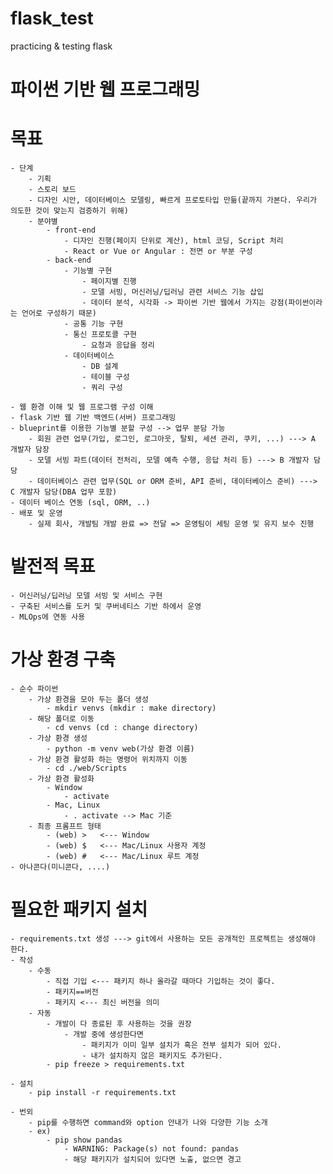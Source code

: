 # flask_test
practicing &amp; testing flask 


# 파이썬 기반 웹 프로그래밍

# 목표
    - 단계
        - 기획
        - 스토리 보드
        - 디자인 시안, 데이터베이스 모델링, 빠르게 프로토타입 만듦(끝까지 가본다. 우리가 의도한 것이 맞는지 검증하기 위해)
        - 분야별
            - front-end
                - 디자인 진행(페이지 단위로 계산), html 코딩, Script 처리
                - React or Vue or Angular : 전면 or 부분 구성
            - back-end
                - 기능별 구현
                    - 페이지별 진행
                    - 모델 서빙, 머신러닝/딥러닝 관련 서비스 기능 삽입
                    - 데이터 분석, 시각화 -> 파이썬 기반 웹에서 가지는 강점(파이썬이라는 언어로 구성하기 때문)
                - 공통 기능 구현
                - 통신 프로토콜 구현
                    - 요청과 응답을 정리
                - 데이터베이스
                    - DB 설계
                    - 테이블 구성
                    - 쿼리 구성
                    
    - 웹 환경 이해 및 웹 프로그램 구성 이해
    - flask 기반 웹 기반 백엔드(서버) 프로그래밍
    - blueprint를 이용한 기능별 분할 구성 --> 업무 분담 가능
        - 회원 관련 업무(가입, 로그인, 로그아웃, 탈퇴, 세션 관리, 쿠키, ...) ---> A 개발자 담장
        - 모델 서빙 파트(데이터 전처리, 모델 예측 수행, 응답 처리 등) ---> B 개발자 담당
        - 데이터베이스 관련 업무(SQL or ORM 준비, API 준비, 데이터베이스 준비) ---> C 개발자 담당(DBA 업무 포함)
    - 데이터 베이스 연동 (sql, ORM, ..)
    - 배포 및 운영
        - 실제 회사, 개발팀 개발 완료 => 전달 => 운영팀이 세팅 운영 및 유지 보수 진행

# 발전적 목표
    - 머신러닝/딥러닝 모델 서빙 및 서비스 구현
    - 구축된 서비스를 도커 및 쿠버네티스 기반 하에서 운영
    - MLOps에 연동 사용

# 가상 환경 구축
    - 순수 파이썬
        - 가상 환경을 모아 두는 폴더 생성 
            - mkdir venvs (mkdir : make directory)
        - 해당 폴더로 이동 
            - cd venvs (cd : change directory)
        - 가상 환경 생성 
            - python -m venv web(가상 환경 이름)
        - 가상 환경 활성화 하는 명령어 위치까지 이동
            - cd ./web/Scripts
        - 가상 환경 활성화
            - Window
                - activate
            - Mac, Linux
                - . activate --> Mac 기준
        - 최종 프롬프트 형태
            - (web) >   <--- Window
            - (web) $   <--- Mac/Linux 사용자 계정 
            - (web) #   <--- Mac/Linux 루트 계정
    - 아나콘다(미니콘다, ....)

# 필요한 패키지 설치
    - requirements.txt 생성 ---> git에서 사용하는 모든 공개적인 프로젝트는 생성해야 한다.
    - 작성
        - 수동
            - 직접 기입 <--- 패키지 하나 올라갈 때마다 기입하는 것이 좋다.
            - 패키지==버전
            - 패키지 <--- 최신 버전을 의미
        - 자동 
            - 개발이 다 종료된 후 사용하는 것을 권장
                - 개발 중에 생성한다면
                    - 패키지가 이미 일부 설치가 혹은 전부 설치가 되어 있다.
                    - 내가 설치하지 않은 패키지도 추가된다.
            - pip freeze > requirements.txt

    - 설치
        - pip install -r requirements.txt

    - 번외
        - pip를 수행하면 command와 option 안내가 나와 다양한 기능 소개
        - ex)
            - pip show pandas
                - WARNING: Package(s) not found: pandas
                - 해당 패키지가 설치되어 있다면 노출, 없으면 경고